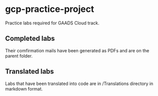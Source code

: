 # gcp-practice-project
Practice labs required for GAADS Cloud track.

## Completed labs
Their comfirmation mails have been generated as PDFs and are on the parent folder.

## Translated labs
Labs that have been translated into code are in /Translations directory in markdown format.
